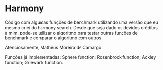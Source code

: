 # Harmony

Código com algumas funções de benchmark utilizando uma versão que eu mesmo criei do harmony search.
Desde que seja dado os devidos créditos à mim, pode-se utilizar o algoritmo para testar outras funções de benchmark e comparar o algoritmo com outros.


Atenciosamente, Matheus Moreira de Camargo


Funções já implementadas:
Sphere function;
Rosenbrock function;
Ackley function;
Griewank function.
